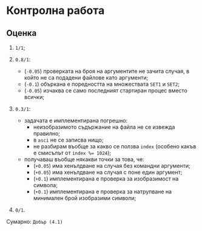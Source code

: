 # Контролна работа

## Оценка

1. `1/1`;

2. `0.8/1`:
    * (`-0.05`) проверката на броя на аргументите не зачита случая, в който не са подадени файлове като аргументи;
    * (`-0.1`) объркана е поредността на множествата `SET1` и `SET2`;
    * (`-0.05`) изчаква се само последният стартиран процес вместо всички;

3. `0.3/1`:
    * задачата е имплементирана погрешно:
        * неизобразимото съдържание на файла не се извежда правилно;
        * в `asci` не се записва нищо;
        * не разбирам въобще за какво се ползва `index` (особено какъв е смисълът от `index %= 1024`);
    * получаваш въобще някакви точки за това, че:
        * (`+0.05`) има хенълдване на случая без командни аргументи;
        * (`+0.05`) има хенълдване на случая с поне един аргумент;
        * (`+0.1`) имплементирана е проверка за изобразимост на символа;
        * (`+0.1`) имплементирана е проверка за натрупване на минимален брой изобразими символи;

4. `0/1`.

Сумарно: `Добър (4.1)`